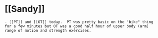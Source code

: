 # [[Sandy]]
	- [[PT]] and [[OT]] today.  PT was pretty basic on the "bike" thing for a few minutes but OT was a good half hour of upper body (arm) range of motion and strength exercises.